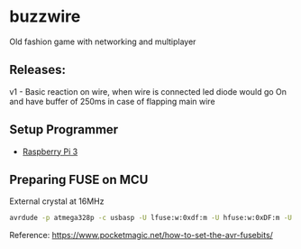 # buzzwire
Old fashion game with networking and multiplayer


## Releases:

v1 - Basic reaction on wire, when wire is connected led diode would go On and have buffer of 250ms in case of flapping main wire

## Setup Programmer
- [Raspberry Pi 3](setup/rpi.md)

## Preparing FUSE on MCU
External crystal at 16MHz
```bash
avrdude -p atmega328p -c usbasp -U lfuse:w:0xdf:m -U hfuse:w:0xDF:m -U efuse:w:0xF9:m -U lock:w:0xFF:m 
```
Reference: https://www.pocketmagic.net/how-to-set-the-avr-fusebits/

